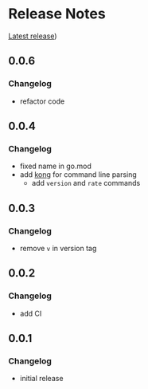 # Release Notes

[Latest release](https://github.com/allaman/dhrate/releases/latest))

## 0.0.6

### Changelog

- refactor code

## 0.0.4

### Changelog

- fixed name in go.mod
- add [kong](https://github.com/alecthomas/kong) for command line parsing
  - add `version` and `rate` commands

## 0.0.3

### Changelog

- remove `v` in version tag

## 0.0.2

### Changelog

- add CI

## 0.0.1

### Changelog

- initial release
